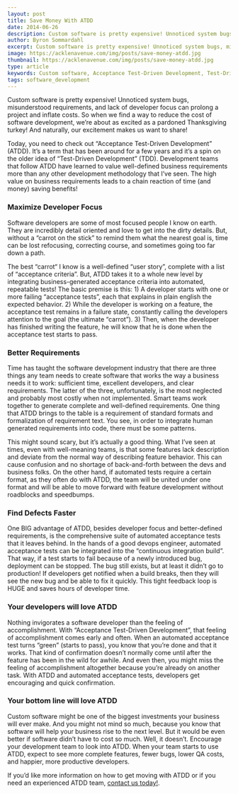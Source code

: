 ```yaml
---
layout: post
title: Save Money With ATDD
date: 2014-06-26
description: Custom software is pretty expensive! Unnoticed system bugs, misunderstood requirements, and lack of developer focus can prolong a project and inflate costs...
author: Byron Sommardahl 
excerpt: Custom software is pretty expensive! Unnoticed system bugs, misunderstood requirements, and lack of developer focus can prolong a project and inflate costs...
image: https://acklenavenue.com/img/posts/save-money-atdd.jpg
thumbnail: https://acklenavenue.com/img/posts/save-money-atdd.jpg
type: article
keywords: Custom software, Acceptance Test-Driven Development, Test-Driven Development, Software Developer
tags: software_development
---
```


Custom software is pretty expensive! Unnoticed system bugs, misunderstood requirements, and lack of developer focus can prolong a project and inflate costs. So when we find a way to reduce the cost of software development, we’re about as excited as a pardoned Thanksgiving turkey! And naturally, our excitement makes us want to share!

Today, you need to check out “Acceptance Test-Driven Development” (ATDD). It’s a term that has been around for a few years and it’s a spin on the older idea of “Test-Driven Development” (TDD). Development teams that follow ATDD have learned to value well-defined business requirements more than any other development methodology that I’ve seen. The high value on business requirements leads to a chain reaction of time (and money) saving benefits!

### Maximize Developer Focus

Software developers are some of most focused people I know on earth. They are incredibly detail oriented and love to get into the dirty details. But, without a “carrot on the stick” to remind them what the nearest goal is, time can be lost refocusing, correcting course, and sometimes going too far down a path.

The best “carrot“ I know is a well-defined “user story”, complete with a list of “acceptance criteria”. But, ATDD takes it to a whole new level by integrating business-generated acceptance criteria into automated, repeatable tests! The basic premise is this: 1) A developer starts with one or more failing “acceptance tests”, each that explains in plain english the expected behavior. 2) While the developer is working on a feature, the acceptance test remains in a failure state, constantly calling the developers attention to the goal (the ultimate “carrot”). 3) Then, when the developer has finished writing the feature, he will know that he is done when the acceptance test starts to pass.

### Better Requirements

Time has taught the software development industry that there are three things any team needs to create software that works the way a business needs it to work: sufficient time, excellent developers, and clear requirements. The latter of the three, unfortunately, is the most neglected and probably most costly when not implemented. Smart teams work together to generate complete and well-defined requirements. One thing that ATDD brings to the table is a requirement of standard formats and formalization of requirement text. You see, in order to integrate human generated requirements into code, there must be some patterns.

This might sound scary, but it’s actually a good thing. What I’ve seen at times, even with well-meaning teams, is that some features lack description and deviate from the normal way of describing feature behavior.  This can cause confusion and no shortage of back-and-forth between the devs and business folks.  On the other hand, if automated tests require a certain format, as they often do with ATDD, the team will be united under one format and will be able to move forward with feature development without roadblocks and speedbumps.

###  Find Defects Faster

One BIG advantage of ATDD, besides developer focus and better-defined requirements, is the comprehensive suite of automated acceptance tests that it leaves behind. In the hands of a good devops engineer, automated acceptance tests can be integrated into the “continuous integration build”. That way, if a test starts to fail because of a newly introduced bug, deployment can be stopped. The bug still exists, but at least it didn’t go to production! If developers get notified when a build breaks, then they will see the new bug and be able to fix it quickly. This tight feedback loop is HUGE and saves hours of developer time.

### Your developers will love ATDD

Nothing invigorates a software developer than the feeling of accomplishment.  With “Acceptance Test-Driven Development”, that feeling of accomplishment comes early and often. When an automated acceptance test turns “green” (starts to pass), you know that you’re done and that it works. That kind of confirmation doesn’t normally come until after the feature has been in the wild for awhile. And even then, you might miss the feeling of accomplishment altogether because you’re already on another task. With ATDD and automated acceptance tests, developers get encouraging and quick confirmation.

### Your bottom line will love ATDD

Custom software might be one of the biggest investments your business will ever make. And you might not mind so much, because you know that software will help your business rise to the next level. But it would be even better if software didn’t have to cost so much. Well, it doesn’t. Encourage your development team to look into ATDD. When your team starts to use ATDD, expect to see more complete features, fewer bugs, lower QA costs, and happier, more productive developers.

If you’d like more information on how to get moving with ATDD or if you need an experienced ATDD team, [contact us today!](#contact-us).




